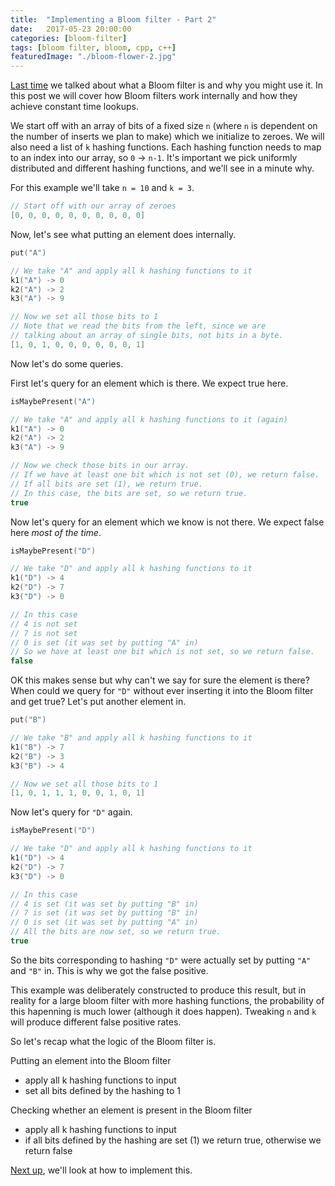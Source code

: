 ```yaml
---
title:  "Implementing a Bloom filter - Part 2"
date:   2017-05-23 20:00:00
categories: [bloom-filter]
tags: [bloom filter, bloom, cpp, c++]
featuredImage: "./bloom-flower-2.jpg"
---
```


[Last time](/posts/2-bloom-filter-part-1/) we talked about what a Bloom filter is and why you might use it. In this post we will cover how Bloom filters work internally and how they achieve constant time lookups. 

We start off with an array of bits of a fixed size `n` (where `n` is dependent on the number of inserts we plan to make) which we initialize to zeroes. We will also need a list of `k` hashing functions. Each hashing function needs to map to an index into our array, so `0` -> `n-1`. It's important we pick uniformly distributed and different hashing functions, and we'll see in a minute why. 

For this example we'll take `n = 10` and `k = 3`.

```cpp
// Start off with our array of zeroes
[0, 0, 0, 0, 0, 0, 0, 0, 0, 0]
```

Now, let's see what putting an element does internally.

```cpp
put("A") 

// We take "A" and apply all k hashing functions to it
k1("A") -> 0
k2("A") -> 2
k3("A") -> 9

// Now we set all those bits to 1
// Note that we read the bits from the left, since we are 
// talking about an array of single bits, not bits in a byte.
[1, 0, 1, 0, 0, 0, 0, 0, 0, 1]
```

Now let's do some queries.

First let's query for an element which is there. We expect true here.

```cpp
isMaybePresent("A") 

// We take "A" and apply all k hashing functions to it (again)
k1("A") -> 0
k2("A") -> 2
k3("A") -> 9

// Now we check those bits in our array.
// If we have at least one bit which is not set (0), we return false.
// If all bits are set (1), we return true.
// In this case, the bits are set, so we return true.
true
```

Now let's query for an element which we know is not there. We expect false here *most of the time*.

```cpp
isMaybePresent("D") 

// We take "D" and apply all k hashing functions to it
k1("D") -> 4
k2("D") -> 7
k3("D") -> 0

// In this case
// 4 is not set
// 7 is not set
// 0 is set (it was set by putting "A" in)
// So we have at least one bit which is not set, so we return false.
false
```

OK this makes sense but why can't we say for sure the element is there? When could we query for `"D"` without ever inserting it into the Bloom filter and get true? Let's put another element in.

```cpp
put("B") 

// We take "B" and apply all k hashing functions to it
k1("B") -> 7
k2("B") -> 3
k3("B") -> 4

// Now we set all those bits to 1
[1, 0, 1, 1, 1, 0, 0, 1, 0, 1]
```

Now let's query for `"D"` again. 

```cpp
isMaybePresent("D") 

// We take "D" and apply all k hashing functions to it
k1("D") -> 4
k2("D") -> 7
k3("D") -> 0

// In this case
// 4 is set (it was set by putting "B" in)
// 7 is set (it was set by putting "B" in)
// 0 is set (it was set by putting "A" in)
// All the bits are now set, so we return true.
true
```

So the bits corresponding to hashing `"D"` were actually set by putting `"A"` and `"B"` in. This is why we got the false positive. 

This example was deliberately constructed to produce this result, but in reality for a large bloom filter with more hashing functions, the probability of this hapenning is much lower (although it does happen). Tweaking `n` and `k` will produce different false positive rates.

So let's recap what the logic of the Bloom filter is.

Putting an element into the Bloom filter
* apply all k hashing functions to input
* set all bits defined by the hashing to 1

Checking whether an element is present in the Bloom filter
* apply all k hashing functions to input
* if all bits defined by the hashing are set (1) we return true, otherwise we return false

[Next up](/posts/4-bloom-filter-part-3/), we'll look at how to implement this.